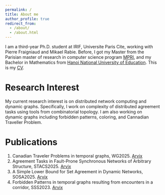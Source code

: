 ```yaml
---
permalink: /
title: About me
author_profile: true
redirect_from: 
  - /about/
  - /about.html
---
```


I am a third-year Ph.D. student at IRIF, Universite Paris Cite, working with Pierre Fraigniaud and Mikael Rabie. Before, I got my Master from the Parisian master of research in computer science program [MPRI](https://wikimpri.dptinfo.ens-cachan.fr/doku.php), and my Bachelor in Mathematics from [Hanoi National University of Education](https://english.hnue.edu.vn). This is my [CV](files/CV-2.pdf).


Research Interest
======
My current research interest is on distributed network computing and dynamic graphs. Specifically, I work on complexity of distributed agreement tasks using tools from combinatorial topology. I am also working on dynamic graphs including forbidden patterns, coloring, and Cannadian Traveller Problem. 

Publications
======
1. Canadian Traveler Problems in temporal graphs, WG2025. [Arvix](https://arxiv.org/pdf/2407.16491)
2. Agreement Tasks in Fault-Prone Synchronous Networks of Arbitrary Structure, STACS2025. [Arvix](https://arxiv.org/pdf/2410.21538)
3. A Simple Lower Bound for Set Agreement in Dynamic Networks, SOSA2025. [Arvix](https://arxiv.org/pdf/2501.07036)
4. Forbidden Patterns in temporal graphs resulting from encounters in a corridor, SSS2023. [Arvix](https://arxiv.org/pdf/2302.07666)



